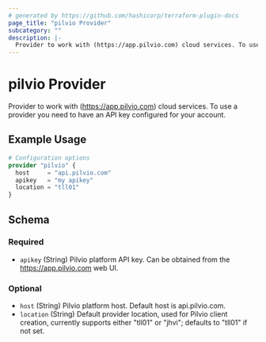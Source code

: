 ```yaml
---
# generated by https://github.com/hashicorp/terraform-plugin-docs
page_title: "pilvio Provider"
subcategory: ""
description: |-
  Provider to work with (https://app.pilvio.com) cloud services. To use a provider you need to have an API key configured for your account.
---
```


# pilvio Provider

Provider to work with (https://app.pilvio.com) cloud services. To use a provider you need to have an API key configured for your account.

## Example Usage

```terraform
# Configuration options
provider "pilvio" {
  host     = "api.pilvio.com"
  apikey   = "my apikey"
  location = "tll01"
}
```

<!-- schema generated by tfplugindocs -->
## Schema

### Required

- `apikey` (String) Pilvio platform API key. Can be obtained from the https://app.pilvio.com web UI.

### Optional

- `host` (String) Pilvio platform host. Default host is api.pilvio.com.
- `location` (String) Default provider location, used for Pilvio client creation, currently supports either "tll01" or "jhvi"; defaults to "tll01" if not set.
